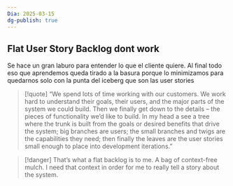 ```yaml
---
Dia: 2025-03-15
dg-publish: true
---
```

## Flat User Story Backlog dont work
Se hace un gran laburo para entender lo que el cliente quiere. Al final todo eso que aprendemos queda tirado a la basura porque lo minimizamos para quedarnos solo con la punta del iceberg que son las user stories

>[!quote] “We spend lots of time working with our customers. We work hard to understand their goals, their users, and the major parts of the system we could build. Then we finally get down to the details – the pieces of functionality we’d like to build. In my head a see a tree where the trunk is built from the goals or desired benefits that drive the system; big branches are users; the small branches and twigs are the capabilities they need; then finally the leaves are the user stories small enough to place into development iterations.”

>[!danger] 
>That’s what a flat backlog is to me. A bag of context-free mulch.
I need that context in order for me to really tell a story about the system.
